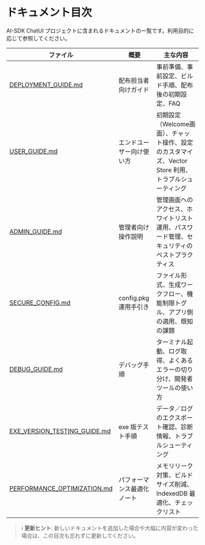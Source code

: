 # ドキュメント目次

AI-SDK ChatUI プロジェクトに含まれるドキュメントの一覧です。利用目的に応じて参照してください。

| ファイル | 概要 | 主な内容 |
|----------|------|-----------|
| [DEPLOYMENT_GUIDE.md](./DEPLOYMENT_GUIDE.md) | 配布担当者向けガイド | 事前準備、事前設定、ビルド手順、配布後の初期設定、FAQ |
| [USER_GUIDE.md](./USER_GUIDE.md) | エンドユーザー向け使い方 | 初期設定（Welcome画面）、チャット操作、設定のカスタマイズ、Vector Store 利用、トラブルシューティング |
| [ADMIN_GUIDE.md](./ADMIN_GUIDE.md) | 管理者向け操作説明 | 管理画面へのアクセス、ホワイトリスト運用、パスワード管理、セキュリティのベストプラクティス |
| [SECURE_CONFIG.md](./secure-config.md) | config.pkg 運用手引き | ファイル形式、生成ワークフロー、機能制限トグル、アプリ側の適用、既知の課題 |
| [DEBUG_GUIDE.md](./DEBUG_GUIDE.md) | デバッグ手順 | ターミナル起動、ログ取得、よくあるエラーの切り分け、開発者ツールの使い方 |
| [EXE_VERSION_TESTING_GUIDE.md](./EXE_VERSION_TESTING_GUIDE.md) | exe 版テスト手順 | データ／ログのエクスポート確認、診断情報、トラブルシューティング |
| [PERFORMANCE_OPTIMIZATION.md](./PERFORMANCE_OPTIMIZATION.md) | パフォーマンス最適化ノート | メモリリーク対策、ビルドサイズ削減、IndexedDB 最適化、チェックリスト |

> ℹ️ **更新ヒント**: 新しいドキュメントを追加した場合や大幅に内容が変わった場合は、この目次も忘れずに更新してください。
